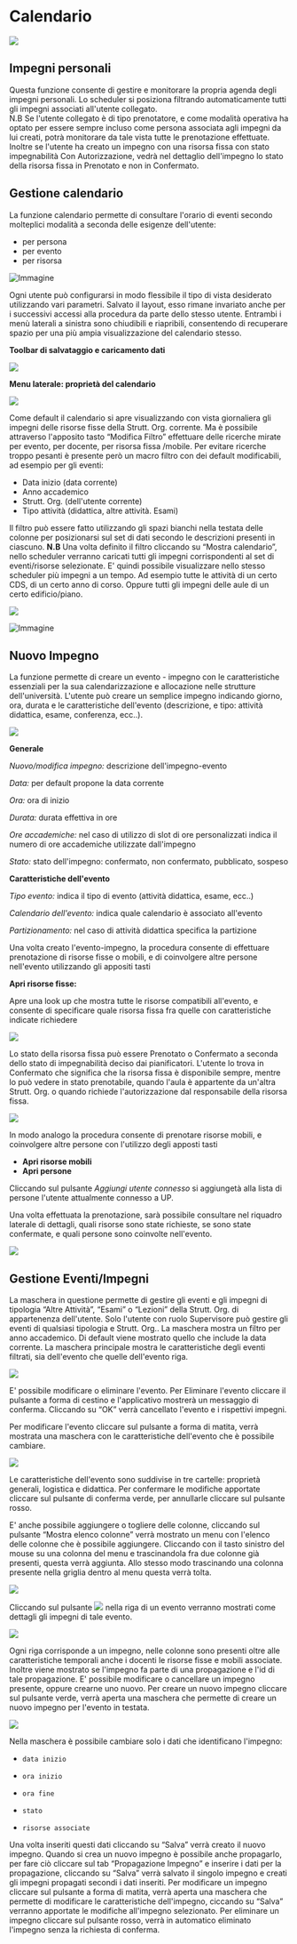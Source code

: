 ﻿
# Calendario

![](uploads/images/up_manual_20100303_094039.png) 

## Impegni personali
Questa funzione consente di gestire e monitorare la propria agenda degli impegni personali. Lo scheduler si posiziona filtrando automaticamente tutti gli impegni associati all'utente collegato.</br>
N.B Se l'utente collegato è di tipo prenotatore, e come modalità operativa ha optato per essere sempre incluso come persona associata agli impegni da lui creati, potrà monitorare da tale vista tutte le prenotazione effettuate.</br>
Inoltre se l'utente ha creato un impegno con una risorsa fissa con stato impegnabilità Con Autorizzazione, vedrà nel dettaglio dell'impegno lo stato della risorsa fissa in Prenotato e non in Confermato.


## Gestione calendario
La funzione calendario permette di consultare l'orario di eventi secondo molteplici modalità a seconda delle esigenze dell'utente:

  *  per persona
  *  per evento
  *  per risorsa 



![Immagine](uploads/images/Gestione_calendari.png)




Ogni utente può configurarsi in modo flessibile il tipo di vista desiderato utilizzando vari parametri. Salvato il layout, esso rimane invariato anche per i successivi accessi alla procedura da parte dello stesso utente. Entrambi i menù laterali a sinistra sono chiudibili e riapribili, consentendo di recuperare spazio per una più ampia visualizzazione del calendario stesso.


**Toolbar di salvataggio e caricamento dati**


![](uploads/images/Toolbar_salvataggio.png)



**Menu laterale: proprietà del calendario**


![](uploads/images/proprietà_calendario.png)



Come default il calendario si apre visualizzando con vista giornaliera gli impegni delle risorse fisse della Strutt. Org. corrente. Ma è possibile attraverso l'apposito tasto “Modifica Filtro” effettuare delle ricerche mirate per evento, per docente, per  risorsa fissa /mobile. 
Per evitare ricerche troppo pesanti è presente  però un macro filtro con dei default modificabili, ad esempio per gli eventi: 

  *  Data inizio (data corrente)
  *  Anno accademico
  *  Strutt. Org. (dell'utente corrente)
  *  Tipo attività (didattica, altre attività. Esami)


Il filtro può essere fatto utilizzando gli spazi bianchi nella testata delle colonne per  posizionarsi sul set di dati secondo le descrizioni presenti in ciascuno.
**N.B** Una volta definito il filtro cliccando su “Mostra calendario”, nello scheduler verranno caricati tutti gli impegni corrispondenti al set di eventi/risorse selezionate.  E' quindi possibile visualizzare nello stesso scheduler più impegni a un tempo. Ad esempio tutte le attività di un certo CDS, di un certo anno di corso. Oppure tutti gli impegni delle aule di un certo edificio/piano.


![](uploads/images/Filtro_calendario.png)



![Immagine](uploads/images/up_manual_20100303_094700.png)



## Nuovo Impegno
La funzione permette di creare un evento - impegno con le caratteristiche essenziali per la sua calendarizzazione e allocazione nelle strutture dell'università. L'utente può creare un semplice impegno indicando giorno, ora, durata e le caratteristiche dell'evento (descrizione, e tipo: attività didattica, esame, conferenza, ecc..).

![](uploads/images/nuovo_impegno.png)

**Generale**  

_Nuovo/modifica impegno:_ descrizione dell'impegno-evento  

_Data:_ per default propone la data corrente  

_Ora:_ ora di inizio  

_Durata:_ durata effettiva in ore  

_Ore accademiche:_ nel caso di utilizzo di slot di ore personalizzati indica il numero di ore accademiche utilizzate dall'impegno  

_Stato:_ stato dell'impegno: confermato, non confermato, pubblicato, sospeso

**Caratteristiche dell'evento**  

_Tipo evento:_ indica il tipo di evento (attività didattica, esame, ecc..)  

_Calendario dell'evento:_ indica quale calendario è associato all'evento  

_Partizionamento:_ nel caso di attività didattica specifica la partizione  


Una volta creato l'evento-impegno, la procedura consente di effettuare prenotazione di risorse fisse o mobili, e di coinvolgere altre persone nell'evento utilizzando gli appositi tasti

**Apri risorse fisse:**  

Apre una look up che mostra tutte le risorse compatibili all'evento, e consente di specificare quale risorsa fissa fra quelle con caratteristiche indicate richiedere

![](uploads/images/up_manual_20100303_100222.png)

Lo stato della risorsa fissa può essere Prenotato o Confermato a seconda dello stato di impegnabilità deciso dai pianificatori.
L'utente lo trova in Confermato che significa che la risorsa fissa è disponibile sempre, mentre lo può vedere in stato prenotabile, quando l'aula è appartente da un'altra Strutt. Org. o quando richiede l'autorizzazione dal responsabile della risorsa fissa.

![](uploads/images/up_manual_17092010_131401.png)

In modo analogo la procedura consente di prenotare risorse mobili, e coinvolgere altre persone con l'utilizzo degli apposti tasti
  *  **Apri risorse mobili**
  *  **Apri persone**

Cliccando sul pulsante _Aggiungi utente connesso_ si aggiungetà alla lista di persone l'utente attualmente connesso a UP.

Una volta effettuata la prenotazione, sarà possibile consultare nel riquadro laterale di dettagli, quali risorse sono state richieste, se sono state confermate, e quali persone sono coinvolte nell'evento.

![](uploads/images/up_manual_20100303_100232.png)

 

## Gestione Eventi/Impegni

La maschera in questione permette di gestire gli eventi e gli impegni di tipologia “Altre Attività”, “Esami” o “Lezioni” della Strutt. Org. di appartenenza dell'utente. 
Solo l'utente con ruolo Supervisore può gestire  gli eventi di qualsiasi tipologia e Strutt. Org..
La maschera mostra un filtro per anno accademico. Di default viene mostrato quello che include la data corrente. 
La maschera principale mostra le caratteristiche degli eventi filtrati, sia dell'evento che  quelle dell'evento riga.

![](uploads/images/gestione_eventi_impegni.png)

E' possibile modificare o eliminare l'evento. 
Per Eliminare l'evento cliccare il pulsante a forma di cestino e l'applicativo mostrerà un messaggio di conferma. Cliccando su “OK” verrà cancellato l'evento e i rispettivi impegni. 

Per modificare l'evento cliccare sul pulsante a forma di matita, verrà mostrata una maschera con le caratteristiche dell'evento che è possibile cambiare.

![](uploads/images/modifica_evento.png) 

Le caratteristiche dell'evento sono suddivise in tre cartelle: proprietà generali, logistica e didattica. 
Per confermare le modifiche apportate cliccare sul pulsante di conferma verde, per annullarle cliccare sul pulsante rosso.


E' anche possibile aggiungere o togliere delle colonne, cliccando sul pulsante “Mostra elenco colonne” verrà mostrato un menu con l'elenco delle colonne che è possibile aggiungere. Cliccando con il tasto sinistro del mouse su una colonna del menu e trascinandola fra due colonne già presenti, questa verrà aggiunta. Allo stesso modo trascinando una colonna presente nella griglia dentro al menu questa verrà tolta.

![](uploads/images/scegli_colonne.png)


Cliccando sul pulsante ![](uploads/images/up_manual_20100303_105600.png)  nella riga di un evento verranno mostrati come dettagli gli impegni di tale evento.

![](uploads/images/up_manual_20100303_114334.png)

Ogni riga corrisponde a un impegno, nelle colonne sono presenti oltre alle caratteristiche temporali anche i docenti le risorse fisse e mobili associate. Inoltre viene mostrato se l'impegno fa parte di una propagazione e l'id di tale propagazione.
E' possibile modificare o cancellare un impegno presente, oppure crearne uno nuovo.
Per creare un nuovo impegno cliccare sul pulsante verde, verrà aperta una maschera che permette di creare un nuovo impegno per l'evento in testata.

![](uploads/images/up_manual_20100303_114634.png)

Nella maschera è possibile cambiare solo i dati che identificano l'impegno:
  * 	data inizio
  * 	ora inizio
  * 	ora fine
  * 	stato
  * 	risorse associate 

Una volta inseriti questi dati cliccando su “Salva” verrà creato il nuovo impegno. Quando si crea un nuovo impegno è possibile anche propagarlo, per fare ciò cliccare sul tab “Propagazione Impegno” e inserire i dati per la propagazione, cliccando su “Salva” verrà salvato il singolo impegno e creati gli impegni propagati secondi i dati inseriti.
Per modificare un impegno cliccare sul pulsante a forma di matita, verrà aperta una maschera che permette di modificare le caratteristiche dell'impegno, ciccando su “Salva” verranno apportate le modifiche all'impegno selezionato.
Per eliminare un impegno cliccare sul pulsante rosso, verrà in automatico eliminato l'impegno senza la richiesta di conferma.
